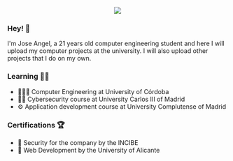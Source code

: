 <p align="center">
  <img src="https://user-images.githubusercontent.com/71654543/155770468-d3e48144-a0e4-40f1-bf23-a6843ffd2f71.gif">
</p>

### Hey! 👋
I'm Jose Angel, a 21 years old computer engineering student and here I will upload my computer projects at the university.
I will also upload other projects that I do on my own.

### Learning 👨‍💻
- 👨🏻‍🎓 Computer Engineering at University of Córdoba
- 🕵🏻 Cybersecurity course at University Carlos III of Madrid
- ⚙️ Application development course at University Complutense of Madrid

### Certifications 🏆
- 🏅 Security for the company by the INCIBE
- 🏅 Web Development by the University of Alicante

<!--
**Joselete77/Joselete77** is a ✨ _special_ ✨ repository because its `README.md` (this file) appears on your GitHub profile.

Here are some ideas to get you started:

- 🔭 I’m currently working on ...
- 🌱 I’m currently learning ...
- 👯 I’m looking to collaborate on ...
- 🤔 I’m looking for help with ...
- 💬 Ask me about ...
- 📫 How to reach me: ...
- 😄 Pronouns: ...
- ⚡ Fun fact: ...
-->
